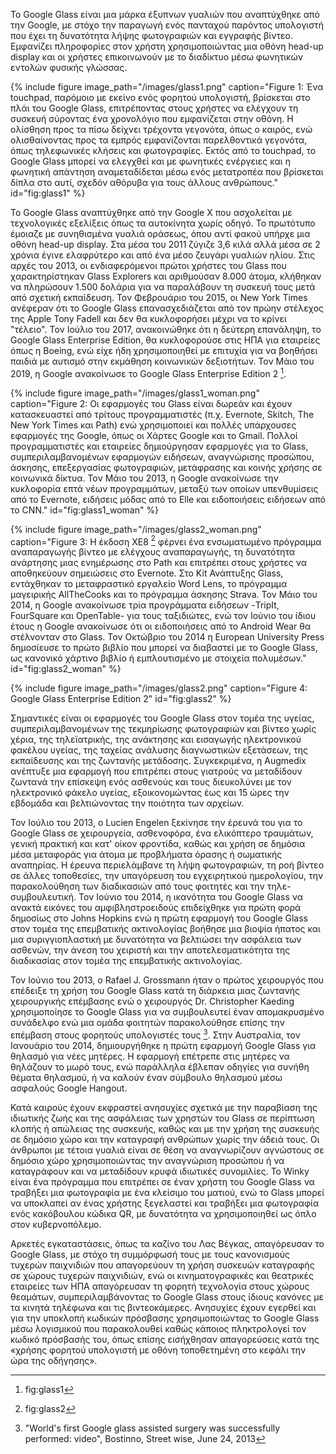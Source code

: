Το Google Glass είναι μια μάρκα έξυπνων γυαλιών που αναπτύχθηκε από την Google, με στόχο την παραγωγή ενός πανταχού παρόντος 
υπολογιστή που έχει τη δυνατότητα λήψης φωτογραφιών και εγγραφής βίντεο.  Εμφανίζει πληροφορίες στον χρήστη χρησιμοποιώντας 
μια οθόνη head-up display και οι χρήστες επικοινωνούν με το διαδίκτυο μέσω φωνητικών εντολών φυσικής γλώσσας.

{% include figure image_path="/images/glass1.png" caption="Figure 1: Ένα touchpad, παρόμοιο με εκείνο ενός φορητού υπολογιστή, βρίσκεται στο πλάι του Google Glass, επιτρέποντας στους χρήστες να ελέγχουν τη συσκευή σύροντας ένα χρονολόγιο που εμφανίζεται στην οθόνη. Η ολίσθηση προς τα πίσω δείχνει τρέχοντα γεγονότα, όπως ο καιρός, ενώ ολισθαίνοντας προς τα εμπρός εμφανίζονται παρελθοντικά γεγονότα, όπως τηλεφωνικές κλήσεις και φωτογραφίες.  Εκτός από το touchpad, το Google Glass μπορεί να ελεγχθεί και με φωνητικές ενέργειες και η φωνητική απάντηση αναμεταδίδεται μέσω ενός μετατροπέα που βρίσκεται δίπλα στο αυτί, σχεδόν αθόρυβα για τους άλλους ανθρώπους." id="fig:glass1" %}

Το Google Glass αναπτύχθηκε από την Google X που ασχολείται με τεχνολογικές εξελίξεις όπως τα αυτοκίνητα χωρίς οδηγό. Το πρωτότυπο έμοιαζε με συνηθισμένα γυαλιά οράσεως, όπου αντί φακού υπήρχε μια οθόνη head-up display. Στα μέσα του 2011 ζύγιζε 3,6 κιλά αλλά μέσα σε 2 χρόνια έγινε ελαφρύτερο και από ένα μέσο ζευγάρι γυαλιών ηλίου. Στις αρχές του 2013, οι ενδιαφερόμενοι πρώτοι χρήστες του Glass που χαρακτηρίστηκαν Glass Explorers και αριθμούσαν 8.000 άτομα, κλήθηκαν να πληρώσουν 1.500 δολάρια για να παραλάβουν τη συσκευή τους μετά από σχετική εκπαίδευση.  Τον Φεβρουάριο του 2015, οι New York Times ανέφεραν ότι το Google Glass επανασχεδιάζεται από τον πρώην στέλεχος της Apple Tony Fadell και δεν θα κυκλοφορήσει μέχρι να το κρίνει "τέλειο". Τον Ιούλιο του 2017, ανακοινώθηκε ότι η δεύτερη επανάληψη, το Google Glass Enterprise Edition, θα κυκλοφορούσε στις ΗΠΑ για εταιρείες όπως η Boeing, ενώ είχε ήδη χρησιμοποιηθεί με επιτυχία για να βοηθήσει παιδιά με αυτισμό στην εκμάθηση κοινωνικών δεξιοτήτων. Τον Μάιο του 2019, η Google ανακοίνωσε το Google Glass Enterprise Edition 2 [^1]. 

{% include figure image_path="/images/glass1_woman.png" caption="Figure 2: Οι εφαρμογές του Glass είναι δωρεάν και έχουν κατασκευαστεί από τρίτους προγραμματιστές (π.χ. Evernote, Skitch, The New York Times και Path) ενώ χρησιμοποιεί και πολλές υπάρχουσες εφαρμογές της Google, όπως οι Χάρτες Google και το Gmail. Πολλοί προγραμματιστές και εταιρείες δημιούργησαν εφαρμογές για το Glass, συμπεριλαμβανομένων εφαρμογών ειδήσεων, αναγνώρισης προσώπου, άσκησης, επεξεργασίας φωτογραφιών, μετάφρασης και κοινής χρήσης σε κοινωνικά δίκτυα. Τον Μάιο του 2013, η Google ανακοίνωσε την κυκλοφορία επτά νέων προγραμμάτων, μεταξύ των οποίων υπενθυμίσεις από το Evernote, ειδήσεις μόδας από το Elle και ειδοποιήσεις ειδήσεων από το CNN." id="fig:glass1_woman" %}
 
{% include figure image_path="/images/glass2_woman.png" caption="Figure 3: Η έκδοση XE8 [^3] φέρνει ένα ενσωματωμένο πρόγραμμα αναπαραγωγής βίντεο με ελέγχους αναπαραγωγής, τη δυνατότητα ανάρτησης μιας ενημέρωσης στο Path και επιτρέπει στους χρήστες να αποθηκεύουν σημειώσεις στο Evernote.  Στο Kit Ανάπτυξης Glass, εντάχθηκαν το μεταφραστικό εργαλείο Word Lens, το πρόγραμμα μαγειρικής AllTheCooks και το πρόγραμμα άσκησης Strava. Τον Μάιο του 2014, η Google ανακοίνωσε τρία προγράμματα ειδήσεων -TripIt, FourSquare και OpenTable- για τους ταξιδιώτες, ενώ τον Ιούνιο του ίδιου έτους  η Google ανακοίνωσε ότι οι ειδοποιήσεις από το Android Wear θα στέλνονταν στο Glass. Τον Οκτώβριο του 2014 η European University Press δημοσίευσε το πρώτο βιβλίο που μπορεί να διαβαστεί με το Google Glass, ως κανονικό χάρτινο βιβλίο ή εμπλουτισμένο με στοιχεία πολυμέσων." id="fig:glass2_woman" %}

{% include figure image_path="/images/glass2.png" caption="Figure 4: Google Glass Enterprise Edition 2" id="fig:glass2" %} 

Σημαντικές είναι οι εφαρμογές του Google Glass στον τομέα της υγείας, συμπεριλαμβανομένων της τεκμηρίωσης φωτογραφιών και βίντεο χωρίς χέρια, της τηλεϊατρικής, της ανάκτησης και εισαγωγής ηλεκτρονικού φακέλου υγείας, της ταχείας ανάλυσης διαγνωστικών εξετάσεων, της εκπαίδευσης και της ζωντανής μετάδοσης. Συγκεκριμένα, η Augmedix ανέπτυξε μια εφαρμογή που επιτρέπει στους γιατρούς να μεταδίδουν ζωντανά την επίσκεψη ενός ασθενούς και τους διευκολύνει με τον ηλεκτρονικό φάκελο υγείας, εξοικονομώντας έως και 15 ώρες την εβδομάδα και βελτιώνοντας την ποιότητα των αρχείων.

Τον Ιούλιο του 2013, ο Lucien Engelen ξεκίνησε την έρευνά του για το Google Glass σε χειρουργεία, ασθενοφόρα, ένα ελικόπτερο τραυμάτων, γενική πρακτική και κατ' οίκον φροντίδα, καθώς και χρήση σε δημόσια μέσα μεταφοράς για άτομα με προβλήματα όρασης ή σωματικής αναπηρίας. Η έρευνα περιελάμβανε τη λήψη φωτογραφιών, τη ροή βίντεο σε άλλες τοποθεσίες, την υπαγόρευση του εγχειρητικού ημερολογίου, την παρακολούθηση των διαδικασιών από τους φοιτητές και την τηλε-συμβουλευτική. Τον Ιούνιο του 2014, η ικανότητα του Google Glass να ανακτά εικόνες του αμφιβληστροειδούς επιδείχθηκε για πρώτη φορά δημοσίως στο Johns Hopkins ενώ η πρώτη εφαρμογή του Google Glass στον τομέα της επεμβατικής ακτινολογίας βοήθησε μια βιοψία ήπατος και μια συριγγιοπλαστική με δυνατότητα να βελτιώσει την ασφάλεια των ασθενών, την άνεση του χειριστή και την αποτελεσματικότητα της διαδικασίας στον τομέα της επεμβατικής ακτινολογίας.

Τον Ιούνιο του 2013, ο Rafael J. Grossmann  ήταν ο πρώτος χειρουργός που επέδειξε τη χρήση του Google Glass κατά τη διάρκεια μιας ζωντανής χειρουργικής επέμβασης ενώ ο χειρουργός Dr. Christopher Kaeding χρησιμοποίησε το Google Glass για να συμβουλευτεί έναν απομακρυσμένο συνάδελφο ενώ μια ομάδα φοιτητών παρακολούθησε επίσης την επέμβαση στους φορητούς υπολογιστές τους [^2]. Στην Αυστραλία, τον Ιανουάριο του 2014, δημιουργήθηκε η πρώτη εφαρμογή Google Glass για θηλασμό για νέες μητέρες. Η εφαρμογή επέτρεπε στις μητέρες να θηλάζουν το μωρό τους, ενώ παράλληλα έβλεπαν οδηγίες για συνήθη θέματα θηλασμού, ή να καλούν έναν σύμβουλο θηλασμού μέσω ασφαλούς Google Hangout.

Κατά καιρούς έχουν εκφραστεί ανησυχίες σχετικά με την παραβίαση της ιδιωτικής ζωής και της ασφάλειας των χρηστών του Glass σε περίπτωση κλοπής ή απώλειας της συσκευής, καθώς και με την χρήση της συσκευής σε δημόσιο χώρο και την καταγραφή ανθρώπων χωρίς την άδειά τους. Οι άνθρωποι με τέτοια γυαλιά είναι σε θέση να αναγνωρίζουν αγνώστους σε δημόσιο χώρο χρησιμοποιώντας την αναγνώριση προσώπου ή να καταγράφουν και να μεταδίδουν κρυφά ιδιωτικές συνομιλίες. Το Winky είναι ένα πρόγραμμα που επιτρέπει σε έναν χρήστη του Google Glass να τραβήξει μια φωτογραφία με ένα κλείσιμο του ματιού, ενώ το Glass μπορεί να υποκλαπεί αν ένας χρήστης ξεγελαστεί και τραβήξει μια φωτογραφία ενός κακόβουλου κώδικα QR, με δυνατότητα να χρησιμοποιηθεί ως όπλο στον κυβερνοπόλεμο.

Αρκετές εγκαταστάσεις, όπως τα καζίνο του Λας Βέγκας, απαγόρευσαν το Google Glass, με στόχο τη συμμόρφωσή τους με τους κανονισμούς τυχερών παιχνιδιών που απαγορεύουν τη χρήση συσκευών καταγραφής σε χώρους τυχερών παιχνιδιών, ενώ οι κινηματογραφικές και θεατρικές εταιρείες των ΗΠΑ  απαγόρευσαν τη φορητή τεχνολογία στους χώρους θεαμάτων, συμπεριλαμβάνοντας το Google Glass στους ίδιους κανόνες με τα κινητά τηλέφωνα και τις βιντεοκάμερες. Ανησυχίες έχουν εγερθεί και για την υποκλοπή κωδικών πρόσβασης χρησιμοποιώντας το Google Glass μέσω λογισμικού που παρακολουθεί καθώς κάποιος πληκτρολογεί τον κωδικό πρόσβασής του, όπως επίσης εισήχθησαν απαγορεύσεις κατά της «χρήσης φορητού υπολογιστή με οθόνη τοποθετημένη στο κεφάλι την ώρα της οδήγησης».


[^1]: fig:glass1

[^2]: "World's first Google glass assisted surgery was successfully performed: video", Bostinno, Street wise, June 24, 2013

[^3]: fig:glass2
